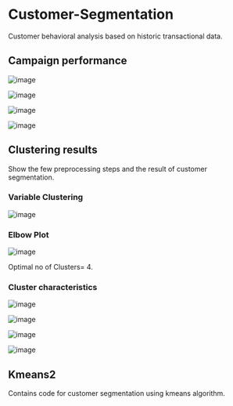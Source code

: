 # Customer-Segmentation
Customer behavioral analysis based on historic transactional data.
## Campaign performance
![image](https://github.com/shubh1357/Customer-Segmentation/assets/31363651/b96c070e-e4d7-4a22-98c3-2b2f24203729)

![image](https://github.com/shubh1357/Customer-Segmentation/assets/31363651/be52c995-be13-448d-b331-e1a7f3a84ff9)

![image](https://github.com/shubh1357/Customer-Segmentation/assets/31363651/acbb6d5b-8776-4099-a33a-6c0cd212608d)

![image](https://github.com/shubh1357/Customer-Segmentation/assets/31363651/20be1734-df1b-45b0-a75f-8ef81989b5bb)

## Clustering results
Show the few preprocessing steps and the result of customer segmentation.

### Variable Clustering

![image](https://github.com/shubh1357/Customer-Segmentation/assets/31363651/bcc23403-6208-4fb8-a24f-04f1608f88af)

### Elbow Plot

![image](https://github.com/shubh1357/Customer-Segmentation/assets/31363651/1b5c932a-d718-40ce-a229-b3388ef05844)

Optimal no of Clusters= 4.		

### Cluster characteristics
							
![image](https://github.com/shubh1357/Customer-Segmentation/assets/31363651/fcbf3746-555b-49bc-abe0-90eb3b3edbdf)

![image](https://github.com/shubh1357/Customer-Segmentation/assets/31363651/9a260400-9b78-4fbf-828f-45f9fee337f6)

![image](https://github.com/shubh1357/Customer-Segmentation/assets/31363651/72d79626-4076-400b-a834-ec7e74d558ef)

![image](https://github.com/shubh1357/Customer-Segmentation/assets/31363651/183a5d3b-03a3-4122-8a83-896dd1f97c1b)

## Kmeans2 
Contains code for customer segmentation using kmeans algorithm.
